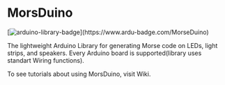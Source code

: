 # MorsDuino

[![arduino-library-badge](https://www.ardu-badge.com/badge/MorseDuino.svg?)](https://www.ardu-badge.com/MorseDuino)

The lightweight Arduino Library for generating Morse code on LEDs, light strips, and speakers. Every Arduino board is supported(library uses standart Wiring functions).

To see tutorials about using MorsDuino, visit Wiki.
